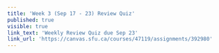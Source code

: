 ```yaml
---
title: 'Week 3 (Sep 17 - 23) Review Quiz'
published: true
visible: true
link_text: 'Weekly Review Quiz due Sep 23'
link_url: 'https://canvas.sfu.ca/courses/47119/assignments/392980'
---
```

